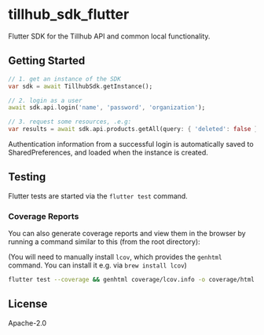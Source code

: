 # tillhub_sdk_flutter

Flutter SDK for the Tillhub API and common local functionality.

## Getting Started
```dart
// 1. get an instance of the SDK
var sdk = await TillhubSdk.getInstance();

// 2. login as a user
await sdk.api.login('name', 'password', 'organization');

// 3. request some resources, .e.g:
var results = await sdk.api.products.getAll(query: { 'deleted': false });
```

Authentication information from a successful login is automatically saved to SharedPreferences, and loaded when the instance is created.

## Testing

Flutter tests are started via the `flutter test` command.

### Coverage Reports

You can also generate coverage reports and view them in the browser by running a command similar to this (from the root directory):

(You will need to manually install `lcov`, which provides the `genhtml` command. You can install it e.g. via `brew install lcov`)

```bash
flutter test --coverage && genhtml coverage/lcov.info -o coverage/html && open coverage/html/index.html
```

## License

Apache-2.0
